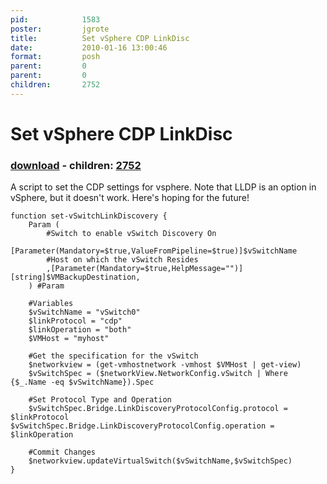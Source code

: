 ```yaml
---
pid:            1583
poster:         jgrote
title:          Set vSphere CDP LinkDisc
date:           2010-01-16 13:00:46
format:         posh
parent:         0
parent:         0
children:       2752
---
```


# Set vSphere CDP LinkDisc

### [download](1583.ps1) - children: [2752](2752.md)

A script to set the CDP settings for vsphere. Note that LLDP is an option in vSphere, but it doesn't work. Here's hoping for the future!

```posh
function set-vSwitchLinkDiscovery {
    Param (
        #Switch to enable vSwitch Discovery On
         [Parameter(Mandatory=$true,ValueFromPipeline=$true)]$vSwitchName
        #Host on which the vSwitch Resides
        ,[Parameter(Mandatory=$true,HelpMessage="")][string]$VMBackupDestination,
    ) #Param

	#Variables
	$vSwitchName = "vSwitch0"
	$linkProtocol = "cdp"
	$linkOperation = "both"
	$VMHost = "myhost"

	#Get the specification for the vSwitch
	$networkview = (get-vmhostnetwork -vmhost $VMHost | get-view)
	$vSwitchSpec = ($networkView.NetworkConfig.vSwitch | Where {$_.Name -eq $vSwitchName}).Spec

	#Set Protocol Type and Operation
	$vSwitchSpec.Bridge.LinkDiscoveryProtocolConfig.protocol = $linkProtocol	$vSwitchSpec.Bridge.LinkDiscoveryProtocolConfig.operation = $linkOperation

	#Commit Changes
	$networkview.updateVirtualSwitch($vSwitchName,$vSwitchSpec)
} 
```
